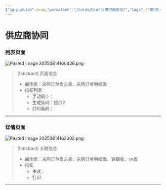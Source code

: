 ```yaml
---
{"dg-publish":true,"permalink":"/Cards/Draft/供应商协同/","tags":["蝶创I-MES/MES/江淮毅昌"]}
---
```



# 供应商协同

### 列表页面

![Pasted image 20250814160426.png](/img/user/Extras/Attachments/Pasted%20image%2020250814160426.png)

> [!abstract] 页面信息
> - 展示表：采购订单表头表、采购订单明细表
> - 按钮列表
> 	- 手动同步：
> 	- 生成条码：接口2
> 	- 打印条码：

---

### 详情页面

![Pasted image 20250814162302.png](/img/user/Extras/Attachments/Pasted%20image%2020250814162302.png)

> [!abstract] 关联信息
> - 展示表：采购订单表头表、采购订单明细表、容器表、sn表
> - 按钮
> 	- 生成：
> 	- 打印

---



